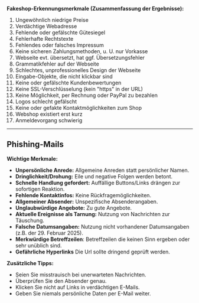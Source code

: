 **Fakeshop-Erkennungsmerkmale (Zusammenfassung der Ergebnisse):**

1. Ungewöhnlich niedrige Preise
2. Verdächtige Webadresse
3. Fehlende oder gefälschte Gütesiegel
4. Fehlerhafte Rechtstexte
5. Fehlendes oder falsches Impressum
6. Keine sicheren Zahlungsmethoden, u. U. nur Vorkasse
7. Webseite evt. übersetzt, hat ggf. Übersetzungsfehler
8. Grammatikfehler auf der Webseite
9. Schlechtes, unprofessionelles Design der Webseite
10. Eingabe-Objekte, die nicht klickbar sind
11. Keine oder gefälschte Kundenbewertungen
12. Keine SSL-Verschlüsselung (kein "https" in der URL)
13. Keine Möglichkeit, per Rechnung oder PayPal zu bezahlen
14. Logos schlecht gefälscht
15. Keine oder gefakte Kontaktmöglichkeiten zum Shop
16. Webshop existiert erst kurz
17. Anmeldevorgang schwierig

---

## Phishing-Mails

**Wichtige Merkmale:**

- **Unpersönliche Anrede:** Allgemeine Anreden statt persönlicher Namen.
- **Dringlichkeit/Drohung:** Eile und negative Folgen werden betont.
- **Schnelle Handlung gefordert:** Auffällige Buttons/Links drängen zur sofortigen Reaktion.
- **Fehlende Kontaktinfos:** Keine Rückfragemöglichkeiten.
- **Allgemeiner Absender:** Unspezifische Absenderangaben.
- **Unglaubwürdige Angebote:** Zu gute Angebote.
- **Aktuelle Ereignisse als Tarnung:** Nutzung von Nachrichten zur Täuschung.
- **Falsche Datumsangaben:** Nutzung nicht vorhandener Datumsangaben (z.B. der 29. Februar 2025).
- **Merkwürdige Betreffzeilen**: Betreffzeilen die keinen Sinn ergeben oder sehr unüblich sind.
- **Gefährliche Hyperlinks** Die Url sollte dringend geprüft werden.

**Zusätzliche Tipps:**

- Seien Sie misstrauisch bei unerwarteten Nachrichten.
- Überprüfen Sie den Absender genau.
- Klicken Sie nicht auf Links in verdächtigen E-Mails.
- Geben Sie niemals persönliche Daten per E-Mail weiter.